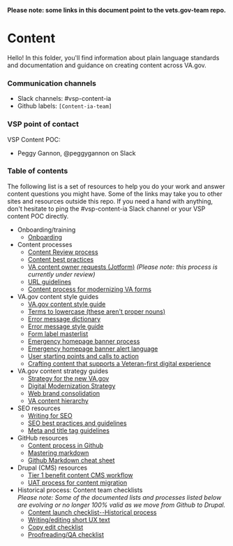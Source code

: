 __Please note: some links in this document point to the vets.gov-team repo.__

# Content 
Hello! In this folder, you'll find information about plain language standards and documentation and guidance on creating content across VA.gov. 

### Communication channels
- Slack channels: #vsp-content-ia
- Github labels: `[Content-ia-team]`

### VSP point of contact
VSP Content POC:  
- Peggy Gannon, @peggygannon on Slack 

### Table of contents
The following list is a set of resources to help you do your work and answer content questions you might have. Some of the links may take you to other sites and resources outside this repo. If you need a hand with anything, don't hesitate to ping the #vsp-content-ia Slack channel or your VSP content POC directly.
- Onboarding/training
    - [Onboarding](https://github.com/department-of-veterans-affairs/va.gov-team/tree/master/platform/working-with-vsp/onboarding)
- Content processes
    - [Content Review process](https://github.com/department-of-veterans-affairs/va.gov-team/blob/master/platform/content/content-review-process.md)
    - [Content best practices](https://github.com/department-of-veterans-affairs/va.gov-team/blob/master/platform/content/content-best-practices.md)
    - [VA content owner requests (Jotform)](https://github.com/department-of-veterans-affairs/vets.gov-content/blob/master/templates-and-guides/guides/content-update-form-process.md) *(Please note: this process is currently under review)*
    - [URL guidelines](https://github.com/department-of-veterans-affairs/va.gov-team/blob/master/platform/information-architecture/url-guidelines.md)
     - [Content process for modernizing VA forms](https://github.com/department-of-veterans-affairs/vets.gov-content/blob/master/templates-and-guides/guides/content-process-for-VA-forms.md)
- VA.gov content style guides 
    - [VA.gov content style guide](https://design.va.gov/content-style-guide/)
    - [Terms to lowercase (these aren't proper nouns)](https://github.com/department-of-veterans-affairs/vets.gov-content/blob/master/templates-and-guides/list-of-terms-to-lowercase.md)
     - [Error message dictionary](https://design.va.gov/patterns/messaging-dictionary)
    - [Error message style guide](https://design.va.gov/patterns/messaging-error-messages)
    - [Form label masterlist](https://github.com/department-of-veterans-affairs/vets.gov-content/blob/master/site-wide-issues/Form%20label%20masterlist.xlsx) 
    - [Emergency homepage banner process](https://github.com/department-of-veterans-affairs/va.gov-team-sensitive/blob/3c243ef4aeb3e68f14993f8f429764f98a5cfddd/VA.gov-homepage-banner-texts-preapproved-v5-020919.pdf)
    - [Emergency homepage banner alert language](https://github.com/department-of-veterans-affairs/va.gov-team/blob/master/products/global/banners/natural-disasters/2018-alert-banner-language.md)
    - [User starting points and calls to action](https://github.com/department-of-veterans-affairs/va.gov-team-sensitive/blob/366af8d45ce4c639b506ad8426008871f9e2c960/New-VA.gov-starting-points-and-CTAs-2019-03.pdf)
    - [Crafting content that supports a Veteran-first digital experience](https://github.com/department-of-veterans-affairs/va.gov-team-sensitive/blob/3c243ef4aeb3e68f14993f8f429764f98a5cfddd/content-style-guide-training-with-VHA-071119.pdf)
- VA.gov content strategy guides
    - [Strategy for the new VA.gov](https://github.com/department-of-veterans-affairs/vets.gov-team/tree/master/VA.gov%20Relaunch%202018/new-vagov-strategy)
    - [Digital Modernization Strategy](https://github.com/department-of-veterans-affairs/vets.gov-team/blob/master/VA.gov%20Relaunch%202018/new-vagov-strategy/DigitalModernizationStrategy.pdf)
    - [Web brand consolidation](https://github.com/department-of-veterans-affairs/vets.gov-team/blob/master/VA.gov%20Relaunch%202018/new-vagov-strategy/The-new-VA.gov-briefing-2019-07.pdf)  
   -  [VA content hierarchy](https://github.com/department-of-veterans-affairs/va.gov-team-sensitive/blob/d6a92604f5bfd62c0078f3bcb0544460d491f7c0/content-tiers-VA.gov.pdf)
- SEO resources
    - [Writing for SEO](https://design.va.gov/content-style-guide/seo)
    - [SEO best practices and guidelines](https://github.com/department-of-veterans-affairs/va.gov-team/blob/master/platform/information-architecture/seo-best-practices.md)
    - [Meta and title tag guidelines](https://design.va.gov/content-style-guide/seo#meta-properties)
- GitHub resources
    - [Content process in Github](https://github.com/department-of-veterans-affairs/vets.gov-content/blob/master/templates-and-guides/guides/GitHub_content_process.pdf)
    - [Mastering markdown](https://guides.github.com/features/mastering-markdown/)
    - [Github Markdown cheat sheet](https://github.com/adam-p/markdown-here/wiki/Markdown-Cheatsheet)
- Drupal (CMS) resources
    - [Tier 1 benefit content CMS workflow](https://github.com/department-of-veterans-affairs/va.gov-team-sensitive/blob/3c243ef4aeb3e68f14993f8f429764f98a5cfddd/Tier-1-benefit-content-CMS-workflow-071119-combined.pdf)
    - [UAT process for content migration](https://github.com/department-of-veterans-affairs/vets.gov-content/blob/master/templates-and-guides/checklists/UAT-process-for-content-migration.md)
- Historical process: Content team checklists    
*Please note: Some of the documented lists and processes listed below are evolving or no longer 100% valid as we move from Github to Drupal.*
    - [Content launch checklist--Historical process](https://github.com/department-of-veterans-affairs/vets.gov-content/blob/master/templates-and-guides/checklists/new-content-launch.md)
    - [Writing/editing short UX text](https://github.com/department-of-veterans-affairs/vets.gov-content/blob/master/templates-and-guides/checklists/rewrite-or-edit-short-UX-text.md)
    - [Copy edit checklist](https://github.com/department-of-veterans-affairs/vets.gov-content/blob/master/templates-and-guides/checklists/copyedit-checklist.md)
    - [Proofreading/QA checklist](https://github.com/department-of-veterans-affairs/vets.gov-content/blob/master/templates-and-guides/checklists/proofreading-QA-checklist.md)  


 
